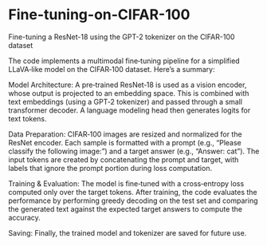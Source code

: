 # Fine-tuning-on-CIFAR-100
Fine-tuning a ResNet-18 using the GPT-2 tokenizer on the CIFAR-100 dataset

The code implements a multimodal fine‑tuning pipeline for a simplified LLaVA‑like model on the CIFAR‑100 dataset. Here’s a summary:

Model Architecture:
A pre‑trained ResNet‑18 is used as a vision encoder, whose output is projected to an embedding space. This is combined with text embeddings (using a GPT‑2 tokenizer) and passed through a small transformer decoder. A language modeling head then generates logits for text tokens.

Data Preparation:
CIFAR‑100 images are resized and normalized for the ResNet encoder. Each sample is formatted with a prompt (e.g., “Please classify the following image:”) and a target answer (e.g., “Answer: cat”). The input tokens are created by concatenating the prompt and target, with labels that ignore the prompt portion during loss computation.

Training & Evaluation:
The model is fine‑tuned with a cross‑entropy loss computed only over the target tokens. After training, the code evaluates the performance by performing greedy decoding on the test set and comparing the generated text against the expected target answers to compute the accuracy.

Saving:
Finally, the trained model and tokenizer are saved for future use.
